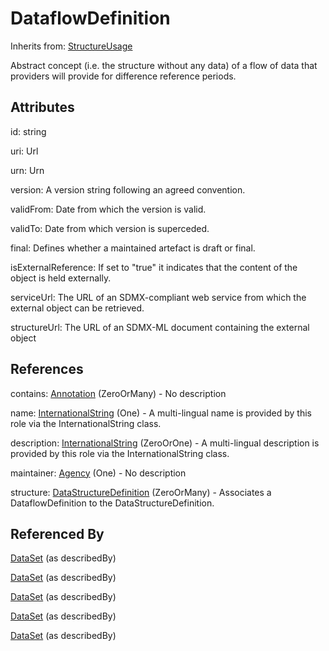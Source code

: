
# DataflowDefinition

Inherits from: [StructureUsage](../Base/StructureUsage.md)



Abstract concept (i.e. the structure without any data) of a flow of data that providers will provide for difference reference periods.

## Attributes

id: string

uri: Url

urn: Urn

version: A version string following an agreed convention.

validFrom: Date from which the version is valid.

validTo: Date from which version is superceded.

final: Defines whether a maintained artefact is draft or final.

isExternalReference: If set to "true" it indicates that the content of the object is held externally. 

serviceUrl: The URL of an SDMX-compliant web service from which the external object can be retrieved.

structureUrl: The URL of an SDMX-ML document containing the external object



## References

contains: [Annotation](../Base/Annotation.md) (ZeroOrMany) - No description

name: [InternationalString](../Base/InternationalString.md) (One) - A multi-lingual name is provided by this role via the InternationalString class.

description: [InternationalString](../Base/InternationalString.md) (ZeroOrOne) - A multi-lingual description is provided by this role via the InternationalString class.

maintainer: [Agency](../OrganisationSchemes/Agency.md) (One) - No description

structure: [DataStructureDefinition](DataStructureDefinition.md) (ZeroOrMany) - Associates a DataflowDefinition to the DataStructureDefinition.



## Referenced By

[DataSet](DataSet.md) (as describedBy)

[DataSet](DataSet.md) (as describedBy)

[DataSet](DataSet.md) (as describedBy)

[DataSet](DataSet.md) (as describedBy)

[DataSet](DataSet.md) (as describedBy)


